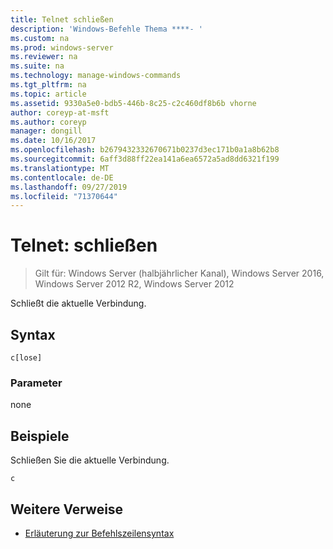 ```yaml
---
title: Telnet schließen
description: 'Windows-Befehle Thema ****- '
ms.custom: na
ms.prod: windows-server
ms.reviewer: na
ms.suite: na
ms.technology: manage-windows-commands
ms.tgt_pltfrm: na
ms.topic: article
ms.assetid: 9330a5e0-bdb5-446b-8c25-c2c460df8b6b vhorne
author: coreyp-at-msft
ms.author: coreyp
manager: dongill
ms.date: 10/16/2017
ms.openlocfilehash: b2679432332670671b0237d3ec171b0a1a8b62b8
ms.sourcegitcommit: 6aff3d88ff22ea141a6ea6572a5ad8dd6321f199
ms.translationtype: MT
ms.contentlocale: de-DE
ms.lasthandoff: 09/27/2019
ms.locfileid: "71370644"
---
```

# <a name="telnet-close"></a>Telnet: schließen

>Gilt für: Windows Server (halbjährlicher Kanal), Windows Server 2016, Windows Server 2012 R2, Windows Server 2012

Schließt die aktuelle Verbindung.    
## <a name="syntax"></a>Syntax  
```  
c[lose]  
```  
### <a name="parameters"></a>Parameter  
none  
## <a name="BKMK_Examples"></a>Beispiele  
Schließen Sie die aktuelle Verbindung.  
```  
c  
```  
## <a name="additional-references"></a>Weitere Verweise  
-   [Erläuterung zur Befehlszeilensyntax](command-line-syntax-key.md)  
